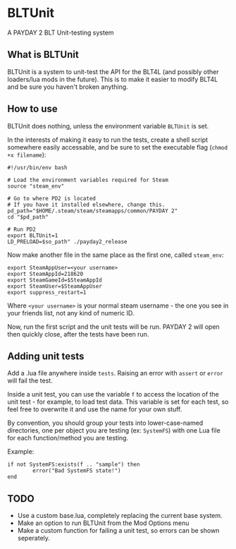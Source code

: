 # BLTUnit

A PAYDAY 2 BLT Unit-testing system

## What is BLTUnit

BLTUnit is a system to unit-test the API for the BLT4L (and possibly
other loaders/lua mods in the future). This is to make it easier to
modify BLT4L and be sure you haven't broken anything.

## How to use

BLTUnit does nothing, unless the environment variable `BLTUnit` is set.

In the interests of making it easy to run the tests, create a shell script somewhere
easily accessable, and be sure to set the executable flag (`chmod +x filename`):

```
#!/usr/bin/env bash

# Load the environment variables required for Steam
source "steam_env"

# Go to where PD2 is located
# If you have it installed elsewhere, change this.
pd_path="$HOME/.steam/steam/steamapps/common/PAYDAY 2"
cd "$pd_path"

# Run PD2
export BLTUnit=1
LD_PRELOAD=$so_path" ./payday2_release
```

Now make another file in the same place as the first one, called `steam_env`:

```
export SteamAppUser=<your username>
export SteamAppId=218620
export SteamGameId=$SteamAppId
export SteamUser=$SteamAppUser
export suppress_restart=1
```

Where `<your username>` is your normal steam username - the one you see in
your friends list, not any kind of numeric ID.

Now, run the first script and the unit tests will be run. PAYDAY 2 will open then
quickly close, after the tests have been run.

## Adding unit tests
Add a .lua file anywhere inside `tests`. Raising an error with `assert` or `error` will
fail the test.

Inside a unit test, you can use the variable `f` to access the location of the
unit test - for example, to load test data. This variable is set for each test, so
feel free to overwrite it and use the name for your own stuff.

By convention, you should group your tests into lower-case-named directories, one per object
you are testing (ex: `SystemFS`) with one Lua file for each function/method you are testing.

Example:
```
if not SystemFS:exists(f .. "sample") then
        error("Bad SystemFS state!")
end
```

## TODO

* Use a custom base.lua, completely replacing the current base system.
* Make an option to run BLTUnit from the Mod Options menu
* Make a custom function for failing a unit test, so errors can be shown seperately.

